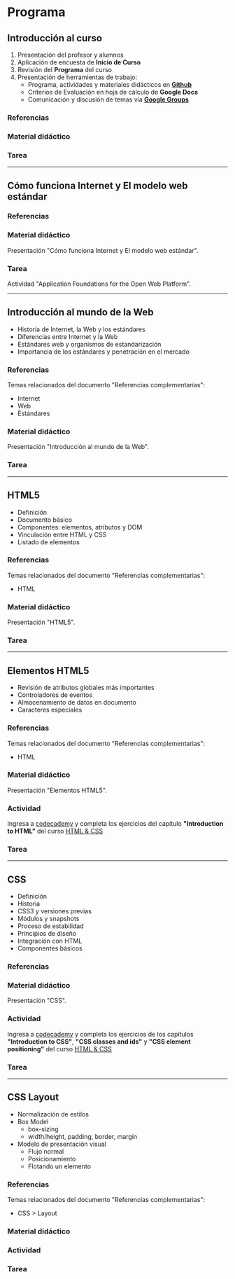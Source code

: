 # Programa

## Introducción al curso

1. Presentación del profesor y alumnos
2. Aplicación de encuesta de **Inicio de Curso**
3. Revisión del **Programa** del curso
4. Presentación de herramientas de trabajo:
	* Programa, actividades y materiales didácticos en **[Github](https://github.com/monosilabo/internet-programming)**
	* Criterios de Evaluación en hoja de cálculo de **Google Docs**
	* Comunicación y discusión de temas vía **[Google Groups](https://groups.google.com)**

### Referencias

### Material didáctico

### Tarea

---

## Cómo funciona Internet y El modelo web estándar

### Referencias

### Material didáctico

Presentación "Cómo funciona Internet y El modelo web estándar".

### Tarea

Actividad "Application Foundations for the Open Web Platform".

---

## Introducción al mundo de la Web

* Historia de Internet, la Web y los estándares
* Diferencias entre Internet y la Web
* Estándares web y organismos de estandarización
* Importancia de los estándares y penetración en el mercado

### Referencias

Temas relacionados del documento "Referencias complementarias":

* Internet
* Web
* Estándares

### Material didáctico

Presentación "Introducción al mundo de la Web".

### Tarea

---

## HTML5

* Definición
* Documento básico
* Componentes: elementos, atributos y DOM
* Vinculación entre HTML y CSS
* Listado de elementos

### Referencias

Temas relacionados del documento "Referencias complementarias":

* HTML

### Material didáctico

Presentación "HTML5".

### Tarea

---

## Elementos HTML5

* Revisión de atributos globales más importantes
* Controladores de eventos
* Almacenamiento de datos en documento
* Caracteres especiales

### Referencias

Temas relacionados del documento "Referencias complementarias":

* HTML

### Material didáctico

Presentación "Elementos HTML5".

### Actividad

Ingresa a [codecademy](http://www.codecademy.com/) y completa los ejercicios del capítulo **"Introduction to HTML"** del curso [HTML & CSS](http://www.codecademy.com/en/tracks/web)

### Tarea

---

## CSS

* Definición
* Historia
* CSS3 y versiones previas
* Módulos y snapshots
* Proceso de estabilidad
* Principios de diseño
* Integración con HTML
* Componentes básicos


### Referencias


### Material didáctico

Presentación "CSS".

### Actividad

Ingresa a [codecademy](http://www.codecademy.com/) y completa los ejercicios de los capítulos **"Introduction to CSS"**, **"CSS classes and ids"** y **"CSS element positioning"** del curso [HTML & CSS](http://www.codecademy.com/en/tracks/web)

### Tarea

---

## CSS Layout

* Normalización de estilos
* Box Model
	* box-sizing
	* width/height, padding, border, margin
* Modelo de presentación visual
	* Flujo normal
	* Posicionamiento
	* Flotando un elemento


### Referencias

Temas relacionados del documento "Referencias complementarias":

* CSS > Layout

### Material didáctico


### Actividad


### Tarea
